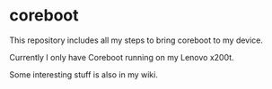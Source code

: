 # coreboot

This repository includes all my steps to bring coreboot to my device.

Currently I only have Coreboot running on my Lenovo x200t.

Some interesting stuff is also in my wiki.

